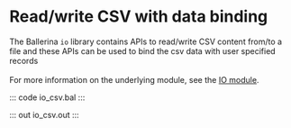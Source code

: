 # Read/write CSV with data binding

The Ballerina `io` library contains APIs to read/write CSV content from/to a file and these APIs can be used to bind the csv data with user specified records<br/><br/>
For more information on the underlying module, 
see the [IO module](https://lib.ballerina.io/ballerina/io/latest/).

::: code io_csv.bal :::

::: out io_csv.out :::

